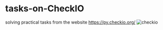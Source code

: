 # tasks-on-CheckIO

solving practical tasks from the website https://py.checkio.org/
![checkio](https://user-images.githubusercontent.com/103037354/176406501-a86e5e6e-8ac7-4f4d-8e7a-77859fb6df1c.jpg)
